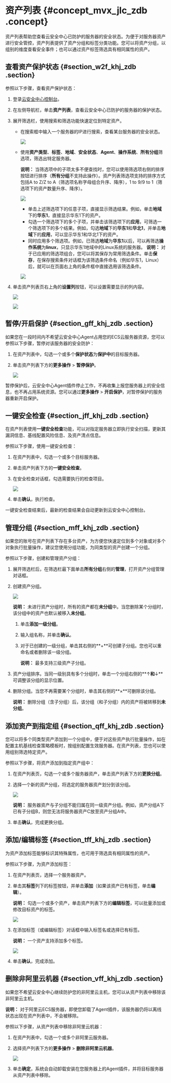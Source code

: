 # 资产列表 {#concept_mvx_jlc_zdb .concept}

资产列表帮助您查看云安全中心已防护的服务器的安全状态。为便于对服务器资产进行安全管控，资产列表提供了资产分组和标签分类功能。您可以将资产分组，以组别的维度查看安全事件；也可以通过资产标签筛选具有相同属性的资产。

## 查看资产保护状态 {#section_w2f_khj_zdb .section}

参照以下步骤，查看资产保护状态：

1.  登录[云安全中心控制台](https://yundun.console.aliyun.com/?p=sas)。
2.  在左侧导航栏，单击**资产列表**，查看云安全中心已防护的服务器的保护状态。
3.  展开筛选栏，使用搜索和筛选功能快速定位到特定资产。
    -   在搜索框中输入一个服务器的IP进行搜索，查看某台服务器的安全状态。

        ![](http://static-aliyun-doc.oss-cn-hangzhou.aliyuncs.com/assets/img/13636/15531523054854_zh-CN.png)

    -   使用**资产类型**、**标签**、**地域**、**安全状态**、**Agent**、**操作系统**、**所有分组**筛选项，筛选出特定服务器。

        **说明：** 当筛选项中的子项太多不便查找时，您可以使用筛选项右侧的排序按钮进行排序（**所有分组**不支持此操作）。资产列表筛选项支持的排序方式包括A to Z/Z to A（筛选项名称字母组合升序、降序），1 to 9/9 to 1（筛选项下的资产数量升序、降序）。

        ![](http://static-aliyun-doc.oss-cn-hangzhou.aliyuncs.com/assets/img/13636/15531523064855_zh-CN.png)

        -   单击上述筛选项下的任意子项，直接显示筛选结果。例如，单击**地域**下的**华东1**，直接显示华东1下的资产。
        -   勾选一个筛选项下的多个子项，并单击该筛选项下的**应用**，可筛选一个筛选项下的多个结果。例如，勾选**地域**下的**华东1**和**华北1**，并单击**地域**下的**应用**，可以显示华东1和华北1下的资产。
        -   同时应用多个筛选项。例如，已筛选**地域**为**华东1**以后，可以再筛选**操作系统**为**linux**，只显示华东1地域中的Linux系统的服务器。
        **说明：** 对于已应用的筛选项组合，您可以将其保存为常用筛选条件。单击**保存**，在保存搜索条件对话框为该筛选条件命名（例如华东1，Linux）后，就可以在页面右上角的条件框中直接选用该筛选条件。

        ![](http://static-aliyun-doc.oss-cn-hangzhou.aliyuncs.com/assets/img/13636/15531523064857_zh-CN.png)

4.  单击资产列表页右上角的**设置列**按钮，可以设置需要显示的列内容。

    ![](http://static-aliyun-doc.oss-cn-hangzhou.aliyuncs.com/assets/img/13636/15531523064858_zh-CN.png)

    ![](http://static-aliyun-doc.oss-cn-hangzhou.aliyuncs.com/assets/img/13636/15531523064859_zh-CN.png)


## 暂停/开启保护 {#section_gff_khj_zdb .section}

如果您在一段时间内不希望云安全中心Agent占用您的ECS云服务器资源，您可以参照以下步骤，暂停对该服务器的安全防护：

1.  在资产列表中，勾选一个或多个**保护状态**为**保护中**的目标服务器。
2.  单击资产列表下方的**更多操作** \> **暂停保护**。

    ![](http://static-aliyun-doc.oss-cn-hangzhou.aliyuncs.com/assets/img/13636/15531523064860_zh-CN.png)


暂停保护后，云安全中心Agent插件停止工作，不再收集上报您服务器上的安全信息，也不再占用系统资源。您可以通过**更多操作** \> **开启保护**，对暂停保护的服务器重新开启保护。

## 一键安全检查 {#section_jff_khj_zdb .section}

在资产列表使用**一键安全检查**功能，可以对指定服务器立即执行安全扫描，更新其漏洞信息、基线配置风险信息、及资产清点信息。

参照以下步骤，使用一键安全检查：

1.  在资产列表中，勾选一个或多个目标服务器。
2.  单击资产列表下方的**一键安全检查**。
3.  在安全检查对话框，勾选需要执行的检查项目。

    ![](http://static-aliyun-doc.oss-cn-hangzhou.aliyuncs.com/assets/img/13636/15531523064861_zh-CN.png)

4.  单击**确认**，执行检查。

一键安全检查结束后，最新的检查结果会自动更新到云安全中心控制台。

## 管理分组 {#section_mff_khj_zdb .section}

如果您的账号在资产列表下存在多台资产，为方便您快速定位到多个对象或对多个对象执行批量操作，建议您使用分组功能，为同类型的资产创建一个分组。

参照以下步骤，创建和管理资产分组：

1.  展开筛选栏后，在筛选栏最下面单击**所有分组**右侧的**管理**，打开资产分组管理对话框。
2.  创建资产分组。

    ![](http://static-aliyun-doc.oss-cn-hangzhou.aliyuncs.com/assets/img/13636/15531523066423_zh-CN.jpg)

    **说明：** 未进行资产分组时，所有的资产都在**未分组**中。当您删除某个分组时，该分组中的资产也默认被移入**未分组**。

    1.  单击**添加一级分组**。
    2.  输入组名称，并单击**确认**。
    3.  对于已创建的一级分组，单击其右侧的**+**可创建子分组。您也可以重命名或者删除该一级分组。

        **说明：** 最多支持三级资产子分组。

3.  资产分组排序。当同一级别具有多个分组时，单击一个分组右侧的**↑**和**↓**可调整该分组的显示位置。
4.  删除分组。当您不再需要某个分组时，单击其右侧的**×**可删除该分组。

    **说明：** 删除分组（含子分组）后，该分组（和子分组）内的资产将被转移到**未分组**。


## 添加资产到指定组 {#section_qff_khj_zdb .section}

您可以将多个同类型资产添加到一个分组中，便于对这些资产执行批量操作，如在配置主机基线检查策略模板时，按组别配置生效服务器。在资产列表，您也可以使用组别筛选特定资产。

参照以下步骤，将资产添加到指定资产组中：

1.  在资产列表页，勾选一个或多个服务器资产，单击资产列表下方的**更换分组**。
2.  选择一个新的资产分组，将选定的服务器资产划分到该分组。

    ![](http://static-aliyun-doc.oss-cn-hangzhou.aliyuncs.com/assets/img/13636/15531523064863_zh-CN.png)

    **说明：** 服务器资产与子分组不能归属在同一级资产分组。例如，资产分组A下已有子分组B，则您无法将服务器资产C放至资产分组A中。

3.  单击**确认**，完成更换分组。

## 添加/编辑标签 {#section_tff_khj_zdb .section}

为资产添加标签能够标识其特殊属性，也可用于筛选具有相同属性的资产。

参照以下步骤，为资产添加标签：

1.  在资产列表页，选择一个服务器资产。
2.  单击其**标签**列下的标签按钮，并单击**添加**（如果该资产已有标签，单击**编辑**）。

    **说明：** 勾选一个或多个资产，单击资产列表下方的**编辑标签**，可以批量添加或修改目标资产的标签。

    ![](http://static-aliyun-doc.oss-cn-hangzhou.aliyuncs.com/assets/img/13636/15531523066424_zh-CN.jpg)

3.  在添加标签（或编辑标签）对话框中输入标签名或选择已有标签。

    **说明：** 一个资产支持添加多个标签。

    ![](http://static-aliyun-doc.oss-cn-hangzhou.aliyuncs.com/assets/img/13636/15531523066427_zh-CN.jpg)

4.  单击**确认**，完成添加。

## 删除非阿里云机器 {#section_vff_khj_zdb .section}

如果您不希望云安全中心继续防护您的非阿里云主机，您可以从资产列表中移除该非阿里云主机。

**说明：** 对于阿里云ECS服务器，即使您卸载了Agent插件，该服务器仍将以离线状态出现在资产列表中，不会被移除。

参照以下步骤，从资产列表中移除非阿里云机器：

1.  在资产列表中，勾选一个或多个非阿里云服务器。
2.  选择资产列表下方的**更多操作** \> **删除非阿里云机器**。

    ![](http://static-aliyun-doc.oss-cn-hangzhou.aliyuncs.com/assets/img/13636/15531523064864_zh-CN.png)

3.  单击**确定**，系统会自动卸载安装在您服务器上的Agent插件，并将目标服务器从资产列表中移除。

